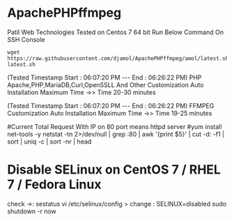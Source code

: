 # ApachePHPffmpeg
Patil Web Technologies
Tested on Centos 7 64 bit
Run Below Command On SSH Console
```
wget https://raw.githubusercontent.com/djamol/ApachePHPffmpeg/amol/latest.sh;sh latest.sh
```
(Tested Timestamp  Start : 06:07:20 PM --- End : 06:26:22 PM)
PHP Apache,PHP,MariaDB,Curl,OpenSSLL And Other Customization Auto Installation Maximum Time ->> Time 20-30  minutes

(Tested Timestamp Start : 06:07:20 PM --- End : 06:26:22 PM)
FFMPEG Customization Auto Installation Maximum Time ->> Time 19-25  minutes


#Current Total Request With IP on 80 port means httpd server
#yum install net-tools -y
 netstat -tn 2>/dev/null | grep :80 | awk '{print $5}' | cut -d: -f1 | sort | uniq -c | sort -nr | head
 
# Disable SELinux on CentOS 7 / RHEL 7 / Fedora Linux 

check ->: sestatus
vi /etc/selinux/config    > change : SELINUX=disabled
sudo shutdown -r now
